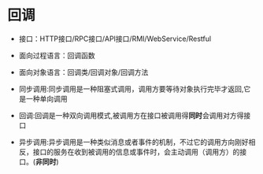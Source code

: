# 回调

- 接口：HTTP接口/RPC接口/API接口/RMI/WebService/Restful

- 面向过程语言：回调函数

- 面向对象语言：回调类/回调对象/回调方法

- 同步调用:同步调用是一种阻塞式调用，调用方要等待对象执行完毕才返回,它是一种单向调用

- 回调:回调是一种双向调用模式,被调用方在接口被调用得**同时**会调用对方得接口

- 异步调用:异步调用是一种类似消息或者事件的机制，不过它的调用方向刚好相反，接口的服务在收到被调用的信息或事件时，会主动调用（调用方）的接口。(**非同时**)


  
